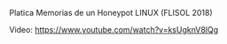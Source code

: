 Platica Memorias de un Honeypot LINUX (FLISOL 2018)

Video:
https://www.youtube.com/watch?v=ksUgknV8lQg
